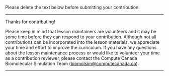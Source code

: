 Please delete the text below before submitting your contribution. 

---

Thanks for contributing!

Please keep in mind that lesson maintainers are volunteers and it may be some time before they can respond to your contribution. Although not all contributions can be incorporated into the lesson materials, we appreciate your time and effort to improve the curriculum.  If you have any questions about the lesson maintenance process or would like to volunteer your time as a contribution reviewer, please contact the Compute Canada Biomolecular Simulation Team (biomolsim@computecanada.ca).  

---
